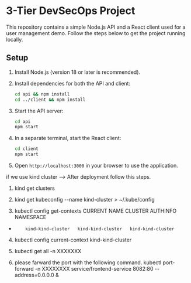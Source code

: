 # 3-Tier DevSecOps Project

This repository contains a simple Node.js API and a React client used for a user management demo. Follow the steps below to get the project running locally.

## Setup

1. Install Node.js (version 18 or later is recommended).
2. Install dependencies for both the API and client:

   ```bash
   cd api && npm install
   cd ../client && npm install
   ```

3. Start the API server:

   ```bash
   cd api
   npm start
   ```

4. In a separate terminal, start the React client:

   ```bash
   cd client
   npm start
   ```

5. Open `http://localhost:3000` in your browser to use the application.


if we use kind cluster --> After deployment follow this steps.
1.  kind get clusters

2.  kind get kubeconfig --name kind-cluster > ~/.kube/config

3.  kubectl config get-contexts
CURRENT   NAME                CLUSTER             AUTHINFO            NAMESPACE
*         kind-kind-cluster   kind-kind-cluster   kind-kind-cluster

4.  kubectl config current-context
kind-kind-cluster

5. kubectl get all -n XXXXXXX

6. please farward the port with the following command.
   kubectl port-forward -n XXXXXXXX service/frontend-service 8082:80 --address=0.0.0.0 &
